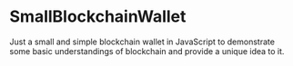 # SmallBlockchainWallet
Just a small and simple blockchain wallet in JavaScript to demonstrate some basic understandings of blockchain and provide a unique idea to it.
